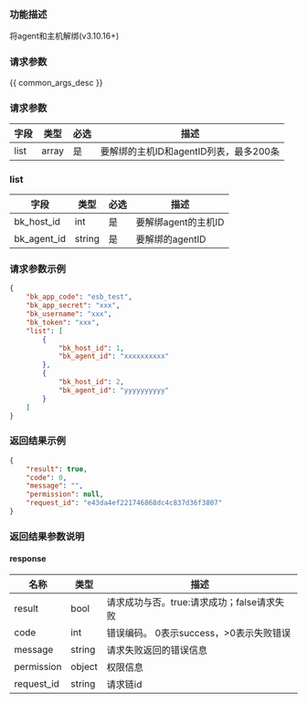 ### 功能描述

将agent和主机解绑(v3.10.16+)

### 请求参数

{{ common_args_desc }}

### 请求参数

| 字段                |  类型              | 必选   |  描述                                   |
|---------------------|--------------------|--------|-----------------------------------------|
| list                  | array                | 是     | 要解绑的主机ID和agentID列表，最多200条    |

### list

| 字段                |  类型              | 必选   |  描述                                   |
|---------------------|--------------------|--------|-----------------------------------------|
| bk_host_id                  | int                | 是     | 要解绑agent的主机ID    |
| bk_agent_id                  | string                | 是     | 要解绑的agentID    |

### 请求参数示例

```json
{
    "bk_app_code": "esb_test",
    "bk_app_secret": "xxx",
    "bk_username": "xxx",
    "bk_token": "xxx",
    "list": [
        {
            "bk_host_id": 1,
            "bk_agent_id": "xxxxxxxxxx"
        },
        {
            "bk_host_id": 2,
            "bk_agent_id": "yyyyyyyyyy"
        }
    ]
}
```

### 返回结果示例

```json
{
    "result": true,
    "code": 0,
    "message": "",
    "permission": null,
    "request_id": "e43da4ef221746868dc4c837d36f3807"
}
```

### 返回结果参数说明

#### response

| 名称  | 类型  | 描述 |
|---|---|---|
| result | bool | 请求成功与否。true:请求成功；false请求失败 |
| code | int | 错误编码。 0表示success，>0表示失败错误 |
| message | string | 请求失败返回的错误信息 |
| permission    | object | 权限信息    |
| request_id    | string | 请求链id    |